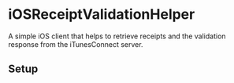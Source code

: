 iOSReceiptValidationHelper
==========================

A simple iOS client that helps to retrieve receipts and the validation response from the iTunesConnect server.

Setup
-----

